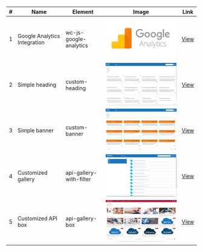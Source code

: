 | # | Name |  Element | Image      | Link |
|---| ---- | -------- |----------- | ---- |
| 1 | Google Analytics Integration | wc-js-google-analytics | ![Home](google-analytics/showcase.png) | [View](https://github.com/SoftwareAG/webmethods-developer-portal/raw/main/samples/web-components/google-analytics/src/js/google-analytics.js) |
| 2 | Simple heading | custom-heading | ![Home](heading/showcase.png) | [View](https://github.com/SoftwareAG/webmethods-developer-portal/tree/main/samples/web-components/heading) |
| 3 | Simple banner  | custom-banner | ![Home](banner/showcase.png) | [View](https://github.com/SoftwareAG/webmethods-developer-portal/tree/main/samples/web-components/banner) |
| 4 | Customized gallery  | api-gallery-with-filter | ![Home](api-gallery-with-filter/showcase.png) | [View](https://github.com/SoftwareAG/webmethods-developer-portal/tree/main/samples/web-components/api-gallery-with-filter) |
| 5 | Customized API box  | api-gallery-box | ![Home](api-gallery-box/showcase.png) | [View](https://github.com/SoftwareAG/webmethods-developer-portal/tree/main/samples/web-components/api-gallery-box) |

